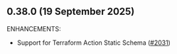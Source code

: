 ## 0.38.0 (19 September 2025)

ENHANCEMENTS:

* Support for Terraform Action Static Schema ([#2031](https://github.com/hashicorp/terraform-ls/issues/2031))

